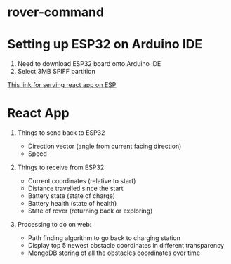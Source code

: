 # rover-command

# Setting up ESP32 on Arduino IDE
1. Need to download ESP32 board onto Arduino IDE
2. Select 3MB SPIFF partition

[This link for serving react app on ESP](https://techtutorialsx.com/2019/03/24/esp32-arduino-serving-a-react-js-app/)

# React App
1. Things to send back to ESP32
    - Direction vector (angle from current facing direction)
    - Speed

2. Things to receive from ESP32:
    - Current coordinates (relative to start)
    - Distance travelled since the start 
    - Battery state (state of charge)
    - Battery health (state of health)
    - State of rover (returning back or exploring)

3. Processing to do on web:
    - Path finding algorithm to go back to charging station
    - Display top 5 newest obstacle coordinates in different transparency
    - MongoDB storing of all the obstacles coordinates over time 